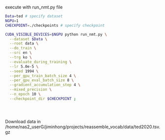 execute with run_nmt.py file

````bash
Data=ted # specify dataset
NGPU=1
CHECKPOINT=./checkpoints # specify checkpoint

CUDA_VISIBLE_DEVICES=$NGPU python run_nmt.py \
  --dataset $Data \
  --root data \
  --do_train \
  --src en \
  --trg ko \
  --evaluate_during_training \
  --lr 5.0e-5 \
  --seed 1994 \
  --per_gpu_train_batch_size 4 \
  --per_gpu_eval_batch_size 8 \
  --gradient_accumulation_step 4 \
  --mixed_precision \
  --n_epoch 10 \
  --checkpoint_dir $CHECKPOINT ;


 

````

Download data in /home/nas2_userG/jiminhong/projects/reassemble_vocab/data/ted2020.tsv.gz

